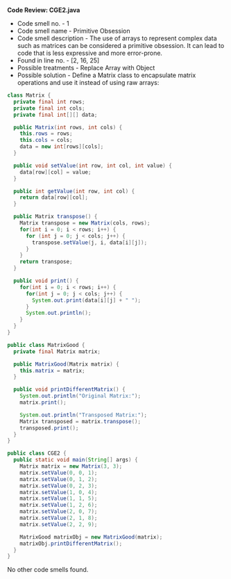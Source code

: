 **Code Review: CGE2.java**
    
- Code smell no. - 1
- Code smell name - Primitive Obsession
- Code smell description - The use of arrays to represent complex data such as matrices can be considered a primitive obsession. It can lead to code that is less expressive and more error-prone.
- Found in line no. - [2, 16, 25]
- Possible treatments - Replace Array with Object
- Possible solution - Define a Matrix class to encapsulate matrix operations and use it instead of using raw arrays:

```java
class Matrix {
  private final int rows;
  private final int cols;
  private final int[][] data;

  public Matrix(int rows, int cols) {
    this.rows = rows;
    this.cols = cols;
    data = new int[rows][cols];
  }

  public void setValue(int row, int col, int value) {
    data[row][col] = value;
  }

  public int getValue(int row, int col) {
    return data[row][col];
  }

  public Matrix transpose() {
    Matrix transpose = new Matrix(cols, rows);
    for(int i = 0; i < rows; i++) {
      for (int j = 0; j < cols; j++) {
        transpose.setValue(j, i, data[i][j]);
      }
    }
    return transpose;
  }

  public void print() {
    for(int i = 0; i < rows; i++) {
      for(int j = 0; j < cols; j++) {
        System.out.print(data[i][j] + " ");
      }
      System.out.println();
    }
  }
}

public class MatrixGood {
  private final Matrix matrix;

  public MatrixGood(Matrix matrix) {
    this.matrix = matrix;
  }

  public void printDifferentMatrix() {
    System.out.println("Original Matrix:");
    matrix.print();

    System.out.println("Transposed Matrix:");
    Matrix transposed = matrix.transpose();
    transposed.print();
  }
}

public class CGE2 {
  public static void main(String[] args) {
    Matrix matrix = new Matrix(3, 3);
    matrix.setValue(0, 0, 1);
    matrix.setValue(0, 1, 2);
    matrix.setValue(0, 2, 3);
    matrix.setValue(1, 0, 4);
    matrix.setValue(1, 1, 5);
    matrix.setValue(1, 2, 6);
    matrix.setValue(2, 0, 7);
    matrix.setValue(2, 1, 8);
    matrix.setValue(2, 2, 9);

    MatrixGood matrixObj = new MatrixGood(matrix);
    matrixObj.printDifferentMatrix();
  }
}
```

No other code smells found.